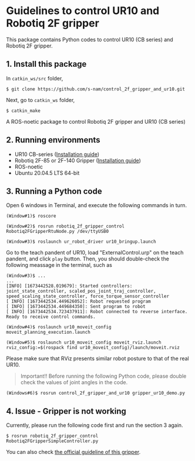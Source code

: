 # Guidelines to control UR10 and Robotiq 2F gripper
This package contains Python codes to control UR10 (CB series) and Robotiq 2F gripper.

## 1. Install this package
In `catkin_ws/src` folder,
```consol
$ git clone https://github.com/s-nam/control_2f_gripper_and_ur10.git
```
Next, go to `catkin_ws` folder,
```consol
$ catkin_make
```

A ROS-noetic package to control Robotiq 2F gripper and UR10 (CB series)


## 2. Running environments
- UR10 CB-series ([Installation guide](https://github.com/s-nam/UniversalRobots/blob/main/Installation_guides/01_UR10_on_ROS-noetic/README.md))
- Robotiq 2F-85 or 2F-140 Gripper ([Installation guide](https://github.com/s-nam/UniversalRobots/blob/main/Installation_guides/02_Robotiq_2F_gripper/README.md))
- ROS-noetic
- Ubuntu 20.04.5 LTS 64-bit

## 3. Running a Python code
Open 6 windows in Terminal, and execute the following commands in turn.
```console
(Window#1)$ roscore
```
```console
(Window#2)$ rosrun robotiq_2f_gripper_control Robotiq2FGripperRtuNode.py /dev/ttyUSB0
```
```console
(Window#3)$ roslaunch ur_robot_driver ur10_bringup.launch
```
Go to the teach pandent of UR10, load "ExternalControl.urp" on the teach pandent, and click `play` button. Then, you should double-check the following meassage in the terminal, such as
```console
(Window#3)$ ...
...
[INFO] [1673442528.019679]: Started controllers: joint_state_controller, scaled_pos_joint_traj_controller, speed_scaling_state_controller, force_torque_sensor_controller
[ INFO] [1673442534.449626052]: Robot requested program
[ INFO] [1673442534.449684350]: Sent program to robot
[ INFO] [1673442534.723437911]: Robot connected to reverse interface. Ready to receive control commands.
```

```console
(Window#4)$ roslaunch ur10_moveit_config moveit_planning_execution.launch
```

```console
(Window#5)$ roslaunch ur10_moveit_config moveit_rviz.launch rviz_config:=$(rospack find ur10_moveit_config)/launch/moveit.rviz
```
Please make sure that RViz presents similar robot posture to that of the real UR10.

> Important!! Before running the following Python code, please double check the values of joint angles in the code.

```console
(Windows#6)$ rosrun control_2f_gripper_and_ur10 gripper_ur10_demo.py
```


## 4. Issue - Gripper is not working
Currently, please run the following code first and run the section 3 again.

```console
$ rosrun robotiq_2f_gripper_control Robotiq2FGripperSimpleController.py
```

You can also check [the official guideline of this gripper](http://wiki.ros.org/robotiq/Tutorials/Control%20of%20a%202-Finger%20Gripper%20using%20the%20Modbus%20RTU%20protocol%20%28ros%20kinetic%20and%20newer%20releases%29).

